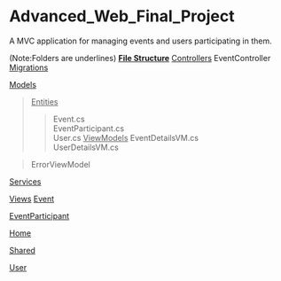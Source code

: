 # Advanced_Web_Final_Project
A MVC application for managing events and users participating in them.

(Note:Folders are underlines)
**<ins>File Structure</ins>**
<ins>Controllers</ins>
  EventController
<ins>Migrations</ins>

<ins>Models</ins>
  > <ins>Entities</ins>
  > > Event.cs\
  > > EventParticipant.cs\
  > > User.cs
  > <ins>ViewModels</ins>
  > > EventDetailsVM.cs\
  > > UserDetailsVM.cs
    
  > ErrorViewModel

<ins>Services</ins>

<ins>Views</ins>
  <ins>Event</ins>

  <ins>EventParticipant</ins>

  <ins>Home</ins>

  <ins>Shared</ins>

  <ins>User</ins>
